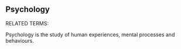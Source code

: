 ## Psychology

RELATED TERMS:

Psychology is the study of human experiences, mental processes and behaviours.
